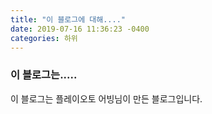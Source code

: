```yaml
---
title: "이 블로그에 대해...."
date: 2019-07-16 11:36:23 -0400
categories: 하위
---
```


### 이 블로그는.....

이 블로그는 플레이오토 어빙님이 만든 블로그입니다.

[jekyll-docs]: https://jekyllrb.com/docs/home
[jekyll-gh]:   https://github.com/jekyll/jekyll
[jekyll-talk]: https://talk.jekyllrb.com/